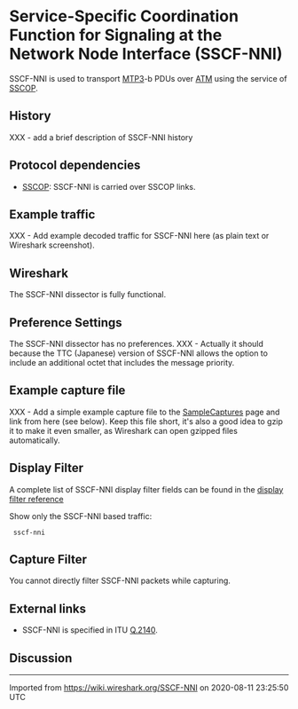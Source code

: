 # Service-Specific Coordination Function for Signaling at the Network Node Interface (SSCF-NNI)

SSCF-NNI is used to transport [MTP3](/MTP3)-b PDUs over [ATM](/ATM) using the service of [SSCOP](/SSCOP).

## History

XXX - add a brief description of SSCF-NNI history

## Protocol dependencies

  - [SSCOP](/SSCOP): SSCF-NNI is carried over SSCOP links.

## Example traffic

XXX - Add example decoded traffic for SSCF-NNI here (as plain text or Wireshark screenshot).

## Wireshark

The SSCF-NNI dissector is fully functional.

## Preference Settings

The SSCF-NNI dissector has no preferences. XXX - Actually it should because the TTC (Japanese) version of SSCF-NNI allows the option to include an additional octet that includes the message priority.

## Example capture file

XXX - Add a simple example capture file to the [SampleCaptures](/SampleCaptures) page and link from here (see below). Keep this file short, it's also a good idea to gzip it to make it even smaller, as Wireshark can open gzipped files automatically.

## Display Filter

A complete list of SSCF-NNI display filter fields can be found in the [display filter reference](http://www.wireshark.org/docs/dfref/s/sscf-nni.html)

Show only the SSCF-NNI based traffic:

``` 
 sscf-nni 
```

## Capture Filter

You cannot directly filter SSCF-NNI packets while capturing.

## External links

  - SSCF-NNI is specified in ITU [Q.2140](http://www.itu.int/rec/T-REC-Q.2140-199502-I).

## Discussion

---

Imported from https://wiki.wireshark.org/SSCF-NNI on 2020-08-11 23:25:50 UTC
